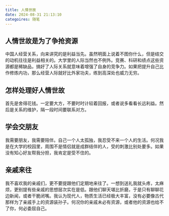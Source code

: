 ```yaml
---
title: 人情世故
date: 2024-08-31 21:13:10
categoires: 随笔
---
```


## 人情世故是为了争抢资源

中国人经营关系，向来讲究的是利益当先。虽然明面上说着不图你什么，但是结交的动机往往是利益相关的。大学里的人际当然也不例外。竞赛、科研和绩点这些资源都是稀缺品，搞好了人际关系就意味着增强了自身的竞争力。如果把提升自己比作修炼内功，那么经营人际就好比外家功夫，练到高深处也威力无穷。

## 怎样处理好人情世故

首先是舍得花钱。一定要大方，不要时时计较着回报，或者说多看看长远利益。然后是关系的维护，隔一段时间要联系对方。

## 学会交朋友

我需要朋友，我需要陪伴。自己一个人太孤独，我忍受不来一个人的生活。何况我是在大学的校园里，周围不是情侣就是成群结伴的人，受的刺激比别处要多。如果没有知心好友帮我分担，我肯定是受不住的。

## 亲戚来往

我不喜欢我的亲戚们，更不要提跟他们定期地来往了。一想到送礼我就头疼，太麻烦，更别提有些亲戚的思想层次实在是低。跟他们聊天堪比折磨，于是只有聊聊花边新闻，或者干脆闭嘴。我认为现代人，物质生活已经极大丰富，没有必要像古代那样为了亲戚手上的资源装孙子。何况你的亲戚未必有资源，或者他的资源也给不了你，何必委屈自己。
